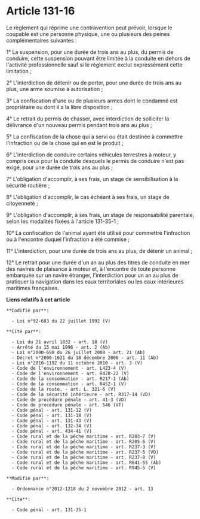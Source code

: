 # Article 131-16

Le règlement qui réprime une contravention peut prévoir, lorsque le coupable est une personne physique, une ou plusieurs des
peines complémentaires suivantes : 

1° La suspension, pour une durée de trois ans au plus, du permis de conduire, cette suspension pouvant être limitée à la
conduite en dehors de l'activité professionnelle sauf si le règlement exclut expressément cette limitation ; 

2° L'interdiction de détenir ou de porter, pour une durée de trois ans au plus, une arme soumise à autorisation ; 

3° La confiscation d'une ou de plusieurs armes dont le condamné est propriétaire ou dont il a la libre disposition ; 

4° Le retrait du permis de chasser, avec interdiction de solliciter la délivrance d'un nouveau permis pendant trois ans au
plus ; 

5° La confiscation de la chose qui a servi ou était destinée à commettre l'infraction ou de la chose qui en est le produit ; 

6° L'interdiction de conduire certains véhicules terrestres à moteur, y compris ceux pour la conduite desquels le permis de
conduire n'est pas exigé, pour une durée de trois ans au plus ; 

7° L'obligation d'accomplir, à ses frais, un stage de sensibilisation à la sécurité routière ; 

8° L'obligation d'accomplir, le cas échéant à ses frais, un stage de citoyenneté ; 

9° L'obligation d'accomplir, à ses frais, un stage de responsabilité parentale, selon les modalités fixées à l'article
131-35-1 ; 

10° La confiscation de l'animal ayant été utilisé pour commettre l'infraction ou à l'encontre duquel l'infraction a été
commise ; 

11° L'interdiction, pour une durée de trois ans au plus, de détenir un animal ;

12°  Le retrait pour une durée d'un an au plus des titres de conduite en mer  des navires de plaisance à moteur et, à
l'encontre de toute personne  embarquée sur un navire étranger, l'interdiction pour un an au plus de  pratiquer la navigation
dans les eaux territoriales ou les eaux  intérieures maritimes françaises.

**Liens relatifs à cet article**

	**Codifié par**:

	  - Loi n°92-683 du 22 juillet 1992 (V)

	**Cité par**:

	  - Loi du 21 avril 1832 - art. 18 (V)
	  - Arrêté du 15 mai 1996 - art. 2 (Ab)
	  - Loi n°2000-698 du 26 juillet 2000 - art. 21 (Ab)
	  - Décret n°2006-1621 du 18 décembre 2006 - art. 11 (Ab)
	  - Loi n°2010-1192 du 11 octobre 2010 - art. 3 (V)
	  - Code de l'environnement - art. L423-4 (V)
	  - Code de l'environnement - art. R428-22 (V)
	  - Code de la consommation - art. R217-1 (Ab)
	  - Code de la consommation - art. R452-1 (V)
	  - Code de la route. - art. L. 321-6 (V)
	  - Code de la sécurité intérieure - art. R317-14 (VD)
	  - Code de procédure pénale - art. 41-3 (VD)
	  - Code de procédure pénale - art. 546 (VT)
	  - Code pénal - art. 131-12 (V)
	  - Code pénal - art. 131-18 (V)
	  - Code pénal - art. 131-43 (V)
	  - Code pénal - art. 132-34 (V)
	  - Code pénal - art. 434-41 (V)
	  - Code rural et de la pêche maritime - art. R203-7 (V)
	  - Code rural et de la pêche maritime - art. R205-6 (V)
	  - Code rural et de la pêche maritime - art. R237-3 (V)
	  - Code rural et de la pêche maritime - art. R237-5 (VD)
	  - Code rural et de la pêche maritime - art. R237-8 (V)
	  - Code rural et de la pêche maritime - art. R641-55 (Ab)
	  - Code rural et de la pêche maritime - art. R945-5 (V)

	**Modifié par**:

	  - Ordonnance n°2012-1218 du 2 novembre 2012 - art. 13

	**Cite**:

	  - Code pénal - art. 131-35-1
